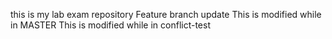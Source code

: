 this is my lab exam repository
Feature branch update
This is modified while in MASTER
This is modified while in conflict-test
